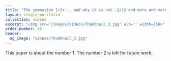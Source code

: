 ```yaml
---
title: "The summation 1+2+... and why it is not -1/12 and more and more"
layout: single-portfolio
collection: videos
excerpt: "<img src='/images/videos/Thumbnail_3.jpg' alt='' width=250>"
order_number: 30
header: 
  og_image: "videos/Thumbnail_3.jpg"
---
```


This paper is about the number 1. The number 2 is left for future work.